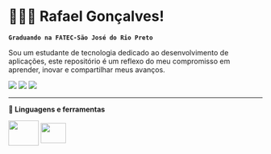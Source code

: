 # 👨🏽‍💻 Rafael Gonçalves!

**`Graduando na FATEC-São José do Rio Preto`**

Sou um estudante de tecnologia dedicado ao desenvolvimento de aplicações, este repositório é um reflexo do meu compromisso em aprender, inovar e compartilhar meus avanços.

<div> 
  <a href="https://instagram.com/rafael.gfc" target="_blank"><img src="https://img.shields.io/badge/-Instagram-%23E4405F?style=for-the-badge&logo=instagram&logoColor=white" target="_blank"></a>
  <a href = "mailto:rafagfra@hotmail.com"><img src="https://img.shields.io/badge/-Gmail-%23333?style=for-the-badge&logo=gmail&logoColor=white" target="_blank"></a>
  <a href=https://www.linkedin.com/in/rafael-g-francisco-90a886210/ target="_blank"><img src="https://img.shields.io/badge/-LinkedIn-%230077B5?style=for-the-badge&logo=linkedin&logoColor=white" target="_blank"></a> 
</div>

---

**🧰 Linguagens e ferramentas**
<div>
  <img align = "center" height=50 width=60 src="https://cdn.jsdelivr.net/gh/devicons/devicon/icons/java/java-original.svg" />
  <img align = "center" height=40 width=50 src="https://cdn.jsdelivr.net/gh/devicons/devicon/icons/spring/spring-original.svg" />
</div>

##



